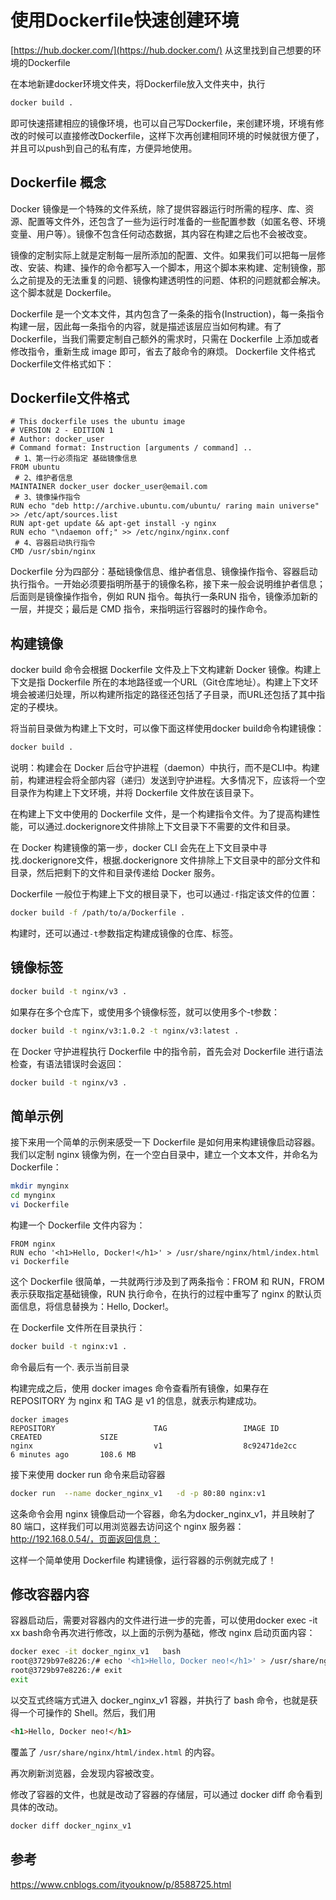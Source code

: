 # 使用Dockerfile快速创建环境
[https://hub.docker.com/](https://hub.docker.com/)
从这里找到自己想要的环境的Dockerfile

在本地新建docker环境文件夹，将Dockerfile放入文件夹中，执行
```bash
docker build .
```
即可快速搭建相应的镜像环境，也可以自己写Dockerfile，来创建环境，环境有修改的时候可以直接修改Dockerfile，这样下次再创建相同环境的时候就很方便了，并且可以push到自己的私有库，方便异地使用。
## Dockerfile 概念
Docker 镜像是一个特殊的文件系统，除了提供容器运行时所需的程序、库、资源、配置等文件外，还包含了一些为运行时准备的一些配置参数（如匿名卷、环境变量、用户等）。镜像不包含任何动态数据，其内容在构建之后也不会被改变。

镜像的定制实际上就是定制每一层所添加的配置、文件。如果我们可以把每一层修改、安装、构建、操作的命令都写入一个脚本，用这个脚本来构建、定制镜像，那么之前提及的无法重复的问题、镜像构建透明性的问题、体积的问题就都会解决。这个脚本就是 Dockerfile。

Dockerfile 是一个文本文件，其内包含了一条条的指令(Instruction)，每一条指令构建一层，因此每一条指令的内容，就是描述该层应当如何构建。有了 Dockerfile，当我们需要定制自己额外的需求时，只需在 Dockerfile 上添加或者修改指令，重新生成 image 即可，省去了敲命令的麻烦。
Dockerfile 文件格式
Dockerfile文件格式如下：
##  Dockerfile文件格式
```
# This dockerfile uses the ubuntu image
# VERSION 2 - EDITION 1
# Author: docker_user
# Command format: Instruction [arguments / command] ..
 # 1、第一行必须指定 基础镜像信息
FROM ubuntu
 # 2、维护者信息
MAINTAINER docker_user docker_user@email.com
 # 3、镜像操作指令
RUN echo "deb http://archive.ubuntu.com/ubuntu/ raring main universe" >> /etc/apt/sources.list
RUN apt-get update && apt-get install -y nginx
RUN echo "\ndaemon off;" >> /etc/nginx/nginx.conf
 # 4、容器启动执行指令
CMD /usr/sbin/nginx
```
Dockerfile 分为四部分：基础镜像信息、维护者信息、镜像操作指令、容器启动执行指令。一开始必须要指明所基于的镜像名称，接下来一般会说明维护者信息；后面则是镜像操作指令，例如 RUN 指令。每执行一条RUN 指令，镜像添加新的一层，并提交；最后是 CMD 指令，来指明运行容器时的操作命令。
## 构建镜像
docker build 命令会根据 Dockerfile 文件及上下文构建新 Docker 镜像。构建上下文是指 Dockerfile 所在的本地路径或一个URL（Git仓库地址）。构建上下文环境会被递归处理，所以构建所指定的路径还包括了子目录，而URL还包括了其中指定的子模块。

将当前目录做为构建上下文时，可以像下面这样使用docker build命令构建镜像：
```bash
docker build .
```
说明：构建会在 Docker 后台守护进程（daemon）中执行，而不是CLI中。构建前，构建进程会将全部内容（递归）发送到守护进程。大多情况下，应该将一个空目录作为构建上下文环境，并将 Dockerfile 文件放在该目录下。

在构建上下文中使用的 Dockerfile 文件，是一个构建指令文件。为了提高构建性能，可以通过.dockerignore文件排除上下文目录下不需要的文件和目录。

在 Docker 构建镜像的第一步，docker CLI 会先在上下文目录中寻找.dockerignore文件，根据.dockerignore 文件排除上下文目录中的部分文件和目录，然后把剩下的文件和目录传递给 Docker 服务。

Dockerfile 一般位于构建上下文的根目录下，也可以通过`-f`指定该文件的位置：
```bash
docker build -f /path/to/a/Dockerfile .
```
构建时，还可以通过`-t`参数指定构建成镜像的仓库、标签。
## 镜像标签
```bash
docker build -t nginx/v3 .
```
如果存在多个仓库下，或使用多个镜像标签，就可以使用多个-t参数：
```bash
docker build -t nginx/v3:1.0.2 -t nginx/v3:latest .
```
在 Docker 守护进程执行 Dockerfile 中的指令前，首先会对 Dockerfile 进行语法检查，有语法错误时会返回：
```bash
docker build -t nginx/v3 .
```
## 简单示例
接下来用一个简单的示例来感受一下 Dockerfile 是如何用来构建镜像启动容器。我们以定制 nginx 镜像为例，在一个空白目录中，建立一个文本文件，并命名为 Dockerfile：
```bash
mkdir mynginx
cd mynginx
vi Dockerfile
```
构建一个 Dockerfile 文件内容为：
```
FROM nginx
RUN echo '<h1>Hello, Docker!</h1>' > /usr/share/nginx/html/index.html
vi Dockerfile
```
这个 Dockerfile 很简单，一共就两行涉及到了两条指令：FROM 和 RUN，FROM 表示获取指定基础镜像，RUN 执行命令，在执行的过程中重写了 nginx 的默认页面信息，将信息替换为：Hello, Docker!。

在 Dockerfile 文件所在目录执行：
```bash
docker build -t nginx:v1 .
```
命令最后有一个. 表示当前目录

构建完成之后，使用 docker images 命令查看所有镜像，如果存在 REPOSITORY 为 nginx 和 TAG 是 v1 的信息，就表示构建成功。
```
docker images
REPOSITORY                      TAG                 IMAGE ID            CREATED             SIZE
nginx                           v1                  8c92471de2cc        6 minutes ago       108.6 MB
```
接下来使用 docker run 命令来启动容器
```bash
docker run  --name docker_nginx_v1   -d -p 80:80 nginx:v1
```
这条命令会用 nginx 镜像启动一个容器，命名为docker_nginx_v1，并且映射了 80 端口，这样我们可以用浏览器去访问这个 nginx 服务器：http://192.168.0.54/，页面返回信息：

这样一个简单使用 Dockerfile 构建镜像，运行容器的示例就完成了！
## 修改容器内容
容器启动后，需要对容器内的文件进行进一步的完善，可以使用docker exec -it xx bash命令再次进行修改，以上面的示例为基础，修改 nginx 启动页面内容：
```bash
docker exec -it docker_nginx_v1   bash
root@3729b97e8226:/# echo '<h1>Hello, Docker neo!</h1>' > /usr/share/nginx/html/index.html
root@3729b97e8226:/# exit
exit
```
以交互式终端方式进入 docker_nginx_v1 容器，并执行了 bash 命令，也就是获得一个可操作的 Shell。然后，我们用
```html
<h1>Hello, Docker neo!</h1>
```
覆盖了 `/usr/share/nginx/html/index.html` 的内容。

再次刷新浏览器，会发现内容被改变。

修改了容器的文件，也就是改动了容器的存储层，可以通过 docker diff 命令看到具体的改动。
```bash
docker diff docker_nginx_v1 
```
## 参考
https://www.cnblogs.com/ityouknow/p/8588725.html
